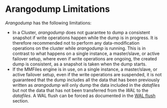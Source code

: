 Arangodump Limitations
======================

_Arangodump_ has the following limitations:

- In a Cluster, _arangodump_ does not guarantee to dump a consistent snapshot if write
  operations happen while the dump is in progress. It is therefore recommended not to 
  perform any data-modification operations on the cluster while _arangodump_ 
  is running. This is in contrast to what happens on a single instance, a master/slave,
  or active failover setup, where even if write operations are ongoing, the created dump
  is consistent, as a snapshot is taken when the dump starts.
- If the MMFiles engine is in use, on a single instance, a master/slave, or active failover
  setup, even if the write operations are suspended, it is not guaranteed that the dump includes
  all the data that has been previously written as _arangodump_ will only dump the data
  included in the _datafiles_ but not the data that has not been transferred from the _WAL_
  to the _datafiles_. A WAL flush can be forced as documented in the [WAL flush](../../Appendix/JavaScriptModules/WAL.md#flushing) section.
